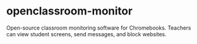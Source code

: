 # openclassroom-monitor
 Open-source classroom monitoring software for Chromebooks. Teachers can view student screens, send messages, and block websites.
